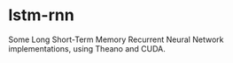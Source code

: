 # lstm-rnn
Some Long Short-Term Memory Recurrent Neural Network implementations, using Theano and CUDA.


